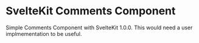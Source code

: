 # SvelteKit Comments Component

Simple Comments Component with SvelteKit 1.0.0.  This would need a user implmementation to be useful.
